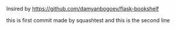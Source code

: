 Insired by https://github.com/damyanbogoev/flask-bookshelf

this is first commit made by squashtest
and this is the second line